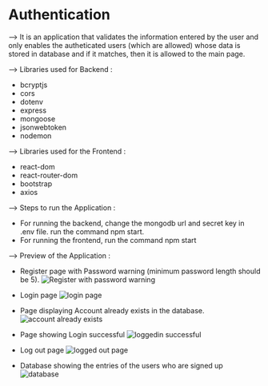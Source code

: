 # Authentication

--> It is an application that validates the information entered by the user and only enables the autheticated users (which are allowed) whose data is stored in database and if it matches, then it is allowed to the main page.

--> Libraries used for Backend :
  - bcryptjs
  - cors
  - dotenv
  - express
  - mongoose
  - jsonwebtoken
  - nodemon

--> Libraries used for the Frontend :
  - react-dom
  - react-router-dom
  - bootstrap
  - axios

--> Steps to run the Application :
  - For running the backend, change the mongodb url and secret key in .env file. run the command npm start.
  - For running the frontend, run the command npm start



--> Preview of the Application :

  - Register page with Password warning (minimum password length should be 5).
    ![Register with password warning](https://github.com/siddhapurahet/Authentication/assets/84630752/7fd03f3c-1fb8-4165-815b-7d24c99f468b)


  - Login page
    ![login page](https://github.com/siddhapurahet/Authentication/assets/84630752/91def326-3270-44ce-9d6d-5137ae8fd205)


  - Page displaying Account already exists in the database.
    ![account already exists](https://github.com/siddhapurahet/Authentication/assets/84630752/d06ba088-8e09-41b7-be5b-6bc907b23e2c)


  - Page showing Login successful
    ![loggedin successful](https://github.com/siddhapurahet/Authentication/assets/84630752/7f8d7841-aad1-4fc9-a591-3af829803183)


  - Log out page
    ![logged out page](https://github.com/siddhapurahet/Authentication/assets/84630752/3b328d9e-f8c3-46c4-b317-9e1ca24ea45d)


  - Database showing the entries of the users who are signed up
    ![database](https://github.com/siddhapurahet/Authentication/assets/84630752/179f33e8-d6b2-42ea-add7-19ccfb61e5ff)

